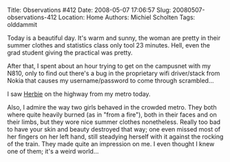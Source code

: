 Title: Observations #412
Date: 2008-05-07 17:06:57
Slug: 20080507-observations-412
Location: Home
Authors: Michiel Scholten
Tags: olddammit

<p>Today is a beautiful day. It's warm and sunny, the woman are pretty
in their summer clothes and statistics class only tool 23 minutes.
Hell, even the grad student giving the practical was pretty.</p>

<p>After that, I spent about an hour trying to get on the campusnet with my N810, only to find out there's a bug in the proprietary wifi driver/stack from Nokia that causes my username/password to come through scrambled...</p>

<p>I saw <a href="http://en.wikipedia.org/wiki/Herbie">Herbie</a> on the highway from my metro today.</p>

<p>Also, I admire the way two girls behaved in the crowded metro. They
both where quite heavily burned (as in "from a fire"), both in their
faces and on their limbs, but they wore nice summer clothes
nonetheless. Really too bad to have your skin and beauty destroyed that
way; one even missed most of her fingers on her left hand, still
steadying herself with it against the rocking of the train. They made
quite an impression on me. I even thought I knew one of them; it's a
weird world...</p>
